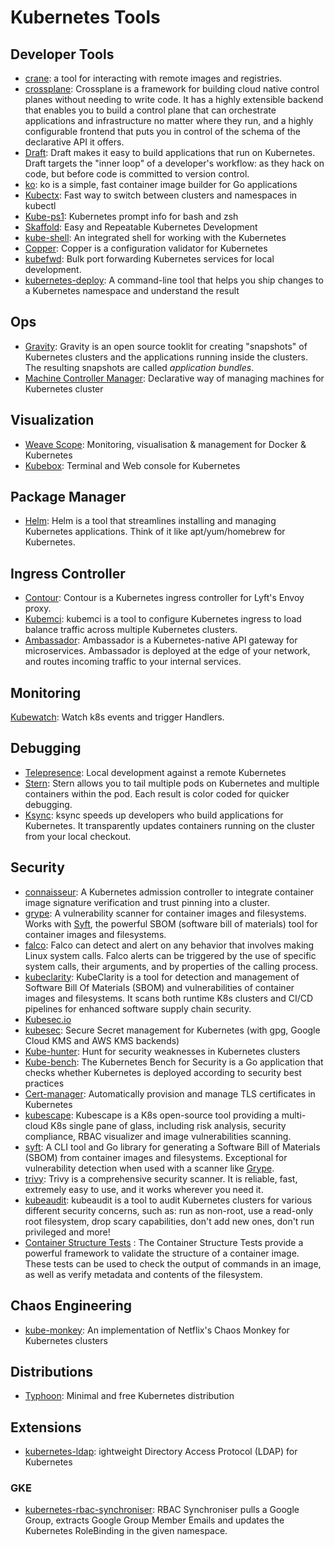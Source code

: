 # Kubernetes Tools

## Developer Tools
- [crane](https://github.com/google/go-containerregistry/tree/main/cmd/crane): a tool for interacting with remote images and registries.
- [crossplane](https://github.com/crossplane/crossplane): Crossplane is a framework for building cloud native control planes without needing to write code. It has a highly extensible backend that enables you to build a control plane that can orchestrate applications and infrastructure no matter where they run, and a highly configurable frontend that puts you in control of the schema of the declarative API it offers.
- [Draft](https://github.com/Azure/draft): Draft makes it easy to build applications that run on Kubernetes. Draft targets the "inner loop" of a developer's workflow: as they hack on code, but before code is committed to version control.
- [ko](https://github.com/ko-build/ko): ko is a simple, fast container image builder for Go applications
- [Kubectx](https://github.com/ahmetb/kubectx): Fast way to switch between clusters and namespaces in kubectl 
- [Kube-ps1](https://github.com/jonmosco/kube-ps1): Kubernetes prompt info for bash and zsh
- [Skaffold](https://github.com/GoogleContainerTools/skaffold): Easy and Repeatable Kubernetes Development
- [kube-shell](https://github.com/cloudnativelabs/kube-shell): An integrated shell for working with the Kubernetes
- [Copper](https://github.com/cloud66-oss/copper): Copper is a configuration validator for Kubernetes
- [kubefwd](https://github.com/txn2/kubefwd): Bulk port forwarding Kubernetes services for local development.
- [kubernetes-deploy](https://github.com/Shopify/kubernetes-deploy): A command-line tool that helps you ship changes to a Kubernetes namespace and understand the result

## Ops
- [Gravity](https://github.com/gravitational/gravity): Gravity is an open source tooklit for creating "snapshots" of Kubernetes clusters and the applications running inside the clusters. The resulting snapshots are called *application bundles*.
- [Machine Controller Manager](https://github.com/gardener/machine-controller-manager): Declarative way of managing machines for Kubernetes cluster


## Visualization
- [Weave Scope](https://github.com/weaveworks/scope): Monitoring, visualisation & management for Docker & Kubernetes 
- [Kubebox](https://github.com/astefanutti/kubebox): Terminal and Web console for Kubernetes 

## Package Manager
- [Helm](https://github.com/helm/helm): Helm is a tool that streamlines installing and managing Kubernetes applications. Think of it like apt/yum/homebrew for Kubernetes.

## Ingress Controller
- [Contour](https://github.com/heptio/contour): Contour is a Kubernetes ingress controller for Lyft's Envoy proxy.
- [Kubemci](https://github.com/GoogleCloudPlatform/k8s-multicluster-ingress): kubemci is a tool to configure Kubernetes ingress to load balance traffic across multiple Kubernetes clusters.
- [Ambassador](https://www.getambassador.io): Ambassador is a Kubernetes-native API gateway for microservices. Ambassador is deployed at the edge of your network, and routes incoming traffic to your internal services.

## Monitoring
[Kubewatch](https://github.com/bitnami-labs/kubewatch): Watch k8s events and trigger Handlers.

## Debugging
- [Telepresence](https://www.telepresence.io/): Local development against a remote Kubernetes
- [Stern](https://github.com/wercker/stern): Stern allows you to tail multiple pods on Kubernetes and multiple containers within the pod. Each result is color coded for quicker debugging.
- [Ksync](https://github.com/vapor-ware/ksync): 
ksync speeds up developers who build applications for Kubernetes. It transparently updates containers running on the cluster from your local checkout. 

## Security
- [connaisseur](https://github.com/sse-secure-systems/connaisseur): A Kubernetes admission controller to integrate container image signature verification and trust pinning into a cluster.
- [grype](https://github.com/anchore/grype): A vulnerability scanner for container images and filesystems. Works with [Syft](https://github.com/anchore/syft), the powerful SBOM (software bill of materials) tool for container images and filesystems.
- [falco](https://github.com/falcosecurity/falco): Falco can detect and alert on any behavior that involves making Linux system calls. Falco alerts can be triggered by the use of specific system calls, their arguments, and by properties of the calling process.
- [kubeclarity](https://github.com/openclarity/kubeclarity): KubeClarity is a tool for detection and management of Software Bill Of Materials (SBOM) and vulnerabilities of container images and filesystems. It scans both runtime K8s clusters and CI/CD pipelines for enhanced software supply chain security.
- [Kubesec.io](https://kubesec.io/)
- [kubesec](https://github.com/shyiko/kubesec): Secure Secret management for Kubernetes (with gpg, Google Cloud KMS and AWS KMS backends)
- [Kube-hunter](https://github.com/aquasecurity/kube-hunter): Hunt for security weaknesses in Kubernetes clusters
- [Kube-bench](https://github.com/aquasecurity/kube-bench): The Kubernetes Bench for Security is a Go application that checks whether Kubernetes is deployed according to security best practices
- [Cert-manager](https://github.com/jetstack/cert-manager/): Automatically provision and manage TLS certificates in Kubernetes
- [kubescape](https://github.com/armosec/kubescape): Kubescape is a K8s open-source tool providing a multi-cloud K8s single pane of glass, including risk analysis, security compliance, RBAC visualizer and image vulnerabilities scanning.
- [syft](https://github.com/anchore/syft): A CLI tool and Go library for generating a Software Bill of Materials (SBOM) from container images and filesystems. Exceptional for vulnerability detection when used with a scanner like [Grype](https://github.com/anchore/grype).
- [trivy](https://github.com/aquasecurity/trivy): Trivy is a comprehensive security scanner. It is reliable, fast, extremely easy to use, and it works wherever you need it.
- [kubeaudit](https://github.com/Shopify/kubeaudit): kubeaudit is a tool to audit Kubernetes clusters for various different security concerns, such as: run as non-root, use a read-only root filesystem, drop scary capabilities, don't add new ones, don't run privileged and more!
- [Container Structure Tests](https://github.com/GoogleContainerTools/container-structure-test) : The Container Structure Tests provide a powerful framework to validate the structure of a container image. These tests can be used to check the output of commands in an image, as well as verify metadata and contents of the filesystem.

## Chaos Engineering
- [kube-monkey](https://github.com/asobti/kube-monkey): An implementation of Netflix's Chaos Monkey for Kubernetes clusters

## Distributions
- [Typhoon](https://github.com/poseidon/typhoon): Minimal and free Kubernetes distribution 

## Extensions
- [kubernetes-ldap](https://github.com/apprenda-kismatic/kubernetes-ldap): ightweight Directory Access Protocol (LDAP) for Kubernetes

### GKE
- [kubernetes-rbac-synchroniser](https://github.com/google-cloud-tools/kubernetes-rbac-synchroniser): RBAC Synchroniser pulls a Google Group, extracts Google Group Member Emails and updates the Kubernetes RoleBinding in the given namespace.

